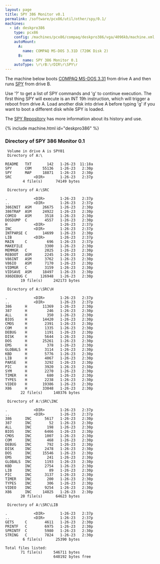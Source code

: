 ```yaml
---
layout: page
title: SPY 386 Monitor v0.1
permalink: /software/pcx86/util/other/spy/0.1/
machines:
  - id: deskpro386
    type: pcx86
    config: /machines/pcx86/compaq/deskpro386/vga/4096kb/machine.xml
    autoMount:
      A:
        name: COMPAQ MS-DOS 3.31D (720K Disk 2)
      B:
        name: SPY 386 Monitor 0.1
    autoType: \r\rB:\rDIR\r\SPY\r
---
```


The machine below boots [COMPAQ MS-DOS 3.31](/software/pcx86/sys/dos/compaq/3.31/) from drive A and then runs
[SPY](https://github.com/jeffpar/spy) from drive B.

Use '?' to get a list of SPY commands and 'g' to continue execution.  The first thing SPY will execute is an INT 19h
instruction, which will trigger a reboot from drive A.  Load another disk into drive A before typing 'g' if you want to
boot a different disk while SPY is loaded.

The [SPY Repository](https://github.com/jeffpar/spy) has more information about its history and use.

{% include machine.html id="deskpro386" %}

### Directory of SPY 386 Monitor 0.1

     Volume in drive A is SPY01
     Directory of A:\

    README   TXT       142   1-26-23  11:18a
    SPY      COM     55136   1-26-23   2:30p
    SPY      MAP     18871   1-26-23   2:30p
    SRC          <DIR>       1-26-23   2:37p
            4 file(s)      74149 bytes

     Directory of A:\SRC

    .            <DIR>       1-26-23   2:37p
    ..           <DIR>       1-26-23   2:37p
    386INIT  ASM     26675   1-26-23   2:30p
    386TRAP  ASM     24922   1-26-23   2:30p
    COMIO    ASM      3518   1-26-23   2:30p
    DOSDUMP  C        4557   1-26-23   2:30p
    H            <DIR>       1-26-23   2:37p
    INC          <DIR>       1-26-23   2:37p
    INTPARSE C       14699   1-26-23   2:30p
    LIB          <DIR>       1-26-23   2:37p
    MAIN     C         696   1-26-23   2:37p
    MAKEFILE          3300   1-26-23   2:30p
    MEMMGR   C        2025   1-26-23   2:30p
    REBOOT   ASM      2245   1-26-23   2:30p
    V86INT   ASM      3762   1-26-23   2:30p
    V86IO    ASM      7170   1-26-23   2:30p
    VIDMGR   C        3159   1-26-23   2:30p
    VIDSAVE  ASM     18497   1-26-23   2:30p
    X86DEBUG C      126948   1-26-23   2:30p
           19 file(s)     242173 bytes

     Directory of A:\SRC\H

    .            <DIR>       1-26-23   2:37p
    ..           <DIR>       1-26-23   2:37p
    386      H       11369   1-26-23   2:30p
    387      H         246   1-26-23   2:30p
    ALL      H         350   1-26-23   2:30p
    BIOS     H       14420   1-26-23   2:30p
    CMOS     H        2391   1-26-23   2:30p
    COM      H        1335   1-26-23   2:30p
    DEBUG    H        1191   1-26-23   2:30p
    DISK     H        5644   1-26-23   2:30p
    DOS      H       25261   1-26-23   2:30p
    EMS      H         378   1-26-23   2:30p
    GLOBALS  H        3114   1-26-23   2:30p
    KBD      H        5776   1-26-23   2:30p
    LIB      H        4067   1-26-23   2:30p
    PARSE    H        3292   1-26-23   2:30p
    PIC      H        3920   1-26-23   2:30p
    SYM      H        2270   1-26-23   2:30p
    TIMER    H         680   1-26-23   2:30p
    TYPES    H        2238   1-26-23   2:30p
    VIDEO    H       19386   1-26-23   2:30p
    X86      H       33048   1-26-23   2:30p
           22 file(s)     140376 bytes

     Directory of A:\SRC\INC

    .            <DIR>       1-26-23   2:37p
    ..           <DIR>       1-26-23   2:37p
    386      INC      5617   1-26-23   2:30p
    387      INC        52   1-26-23   2:30p
    ALL      INC       198   1-26-23   2:30p
    BIOS     INC      6466   1-26-23   2:30p
    CMOS     INC      1007   1-26-23   2:30p
    COM      INC       468   1-26-23   2:30p
    DEBUG    INC       792   1-26-23   2:30p
    DISK     INC      2478   1-26-23   2:30p
    DOS      INC     15546   1-26-23   2:30p
    EMS      INC       241   1-26-23   2:30p
    GLOBALS  INC      1193   1-26-23   2:30p
    KBD      INC      2754   1-26-23   2:30p
    LIB      INC        89   1-26-23   2:30p
    PIC      INC      3137   1-26-23   2:30p
    TIMER    INC       200   1-26-23   2:30p
    TYPES    INC       306   1-26-23   2:30p
    VIDEO    INC      9254   1-26-23   2:30p
    X86      INC     14825   1-26-23   2:30p
           20 file(s)      64623 bytes

     Directory of A:\SRC\LIB

    .            <DIR>       1-26-23   2:37p
    ..           <DIR>       1-26-23   2:37p
    GETS     C        4611   1-26-23   2:30p
    PRINTF   C        6975   1-26-23   2:30p
    SPRINTF  C        5980   1-26-23   2:30p
    STRING   C        7824   1-26-23   2:30p
            6 file(s)      25390 bytes

    Total files listed:
           71 file(s)     546711 bytes
                          648192 bytes free
